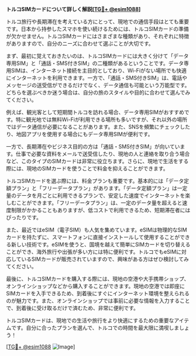 **トルコSIMカードについて詳しく解説[[TG💪+ @esim1088](https://t.me/s/esim1088)]**

トルコ旅行や長期滞在を考えている方にとって、現地での通信手段はとても重要です。日本から持参したスマホを使い続けるためには、トルコSIMカードの準備が欠かせません。トルコSIMカードにはさまざまな種類があり、それぞれに特徴がありますので、自分のニーズに合わせて選ぶことが大切です。

まず、最初に覚えておきたいのは、トルコSIMカードには大きく分けて「データ専用SIM」と「通話・SMS付きSIM」の二種類があるということです。データ専用SIMは、インターネット接続を主目的としており、Wi-Fiがない場所でも快適にインターネットを利用できます。一方で、「通話・SMS付きSIM」は、電話やメッセージの送受信ができるだけでなく、データ通信も可能という万能型です。どちらを選ぶべきか迷う場合は、自分の旅のスタイルや目的に合わせて選んでみてください。

例えば、観光客として短期間トルコを訪れる場合、データ専用SIMがおすすめです。特に観光地では無料Wi-Fiが利用できる場所も多いですが、それ以外の場所ではデータ通信が必要になることがあります。また、SNSを頻繁にチェックしたり、地図アプリを使用する場合にもデータ専用SIMが便利です。

一方で、長期滞在やビジネス目的の方は「通話・SMS付きSIM」が向いています。仕事で必要な資料をメールで送受信したり、現地の人と連絡を取り合う場合など、このタイプのSIMカードは非常に役立ちます。さらに、現地で生活をする際には、現地のSIMカードを使うことで料金を抑えることができます。

トルコSIMカードを選ぶ際には、料金プランも重要です。基本的には「データ定額プラン」と「フリーデータプラン」があります。「データ定額プラン」は一定量のデータを月ごとに利用できるプランで、安定した速度でインターネットを楽しむことができます。「フリーデータプラン」は、一定のデータ量を超えると速度制限がかかることもありますが、低コストで利用できるため、短期滞在者にはぴったりです。

また、最近ではeSIM（電子SIM）も人気を集めています。eSIMは物理的なSIMカードを持たずに、スマートフォンに直接インストールして使用することができる新しい技術です。eSIMを使うと、国境を越えて簡単にSIMカードを切り替えることができ、海外旅行や出張が多い方には特に便利です。トルコでもeSIMに対応しているSIMカードが販売されていますので、興味がある方はぜひ検討してみてください。

最後に、トルコSIMカードを購入する際には、現地の空港や大手携帯ショップ、オンラインショップなどから購入することができます。現地の空港では即座にSIMカードを入手できるため、到着後にすぐにインターネット環境を整えられるのが魅力です。また、オンラインショップでは事前に必要な情報を入力することで、到着後に受け取るだけで済むため、非常に便利です。

トルコSIMカードは、現地での生活や旅行をより快適にするための重要なアイテムです。自分に合ったプランを選んで、トルコでの時間を最大限に満喫しましょう！

[[TG💪+ @esim1088](https://t.me/s/esim1088) ![Image](https://i.postimg.cc/Y0z9fWf4/image.png)]